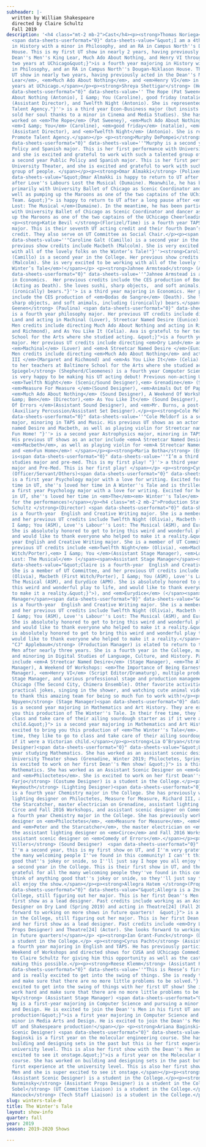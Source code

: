 ```yaml
---
subheader: |-
  written by William Shakespeare
  directed by Claire Schultz
  Fall 2019
description: '<h4 class="mt-2 mb-2">Cast</h4><p><strong>Thomas Noriega</strong> (Leontes) 
  <span data-sheets-userformat="0}" data-sheets-value="&quot;I am a 4th year majoring
  in History with a minor in Philosophy, and an RA in Campus North''s Dougan-Niklason
  House. This is my first UT show in nearly 2 years, having previously acted in the
  Dean''s Men''s King Lear, Much Ado About Nothing, and Henry VI through my first
  two years at UChicago&quot;}">is a fourth year majoring in History with a minor
  in Philosophy, and an RA in Campus North''s Dougan-Niklason House. This is his first
  UT show in nearly two years, having previously acted in the Dean''s Men''s <em>King
  Lear</em>, <em>Much Ado About Nothing</em>, and <em>Henry VI</em> in his first two
  years at UChicago.</span></p><p><strong>Shreya Shettigar</strong> (Hermione)<span
  data-sheets-userformat="0}" data-sheets-value='' The Rope (Pat Sweeney), Much Ado
  About Nothing (Antonio), I &amp; You (Caroline), good friday (natalie), Fun Home
  (Assistant Director), and Twelfth Night (Antonio). She is represented by Promote
  Talent Agency."}''> is a third year Econ-Business major (but insists she has not
  sold her soul thanks to a minor in Cinema and Media Studies). She has previously
  worked on <em>The Rope</em> (Pat Sweeney), <em>Much Ado About Nothing</em> (Antonio),
  <em>I &amp; You</em> (Caroline), <em>good friday</em> (natalie), <em>Fun Home</em>
  (Assistant Director), and <em>Twelfth Night</em> (Antonio). She is represented by
  Promote Talent Agency.</span></p> <p><strong>Murphy DePompei</strong> (Mamillus/Perdita) <span
  data-sheets-userformat="0}" data-sheets-value=''"Murphy is a second year Public
  Policy and Spanish major. This is her first performance with University Theater,
  and she is excited and grateful to work with such a talented group of people. "}''>is
  a second year Public Policy and Spanish major. This is her first performance with
  University Theater, and she is excited and grateful to work with such a talented
  group of people. </span></p><p><strong>Omar Almakki</strong> (Polixenes)<span data-sheets-userformat="0}"
  data-sheets-value="&quot;Omar Almakki is happy to return to UT after a long pause
  after Love''s Labours Lost the Musical (Dumaine). Meanwhile, he has been participating
  primarily with University Ballet of Chicago as Scenic Coordinator and dancer as
  well as pumping up the Maroons as one of the two captains of the UChicago Cheerleading
  Team. &quot;}"> is happy to return to UT after a long pause after <em>Love''s Labours
  Lost: The Musical </em>(Dumaine). In the meantime, he has been participating primarily
  with University Ballet of Chicago as Scenic Coordinator and dancer as well as pumping
  up the Maroons as one of the two captains of the UChicago Cheerleading Team. </span></p>
  <p><strong>Katie Bevil </strong>(Florizel/Time) is a fourth year TAPS and French
  major. This is their seventh UT acting credit and their fourth Dean’s Men acting
  credit. They also serve on UT Committee as Social Chair.</p><p><span data-sheets-userformat="0}"
  data-sheets-value=''"Caroline Galt (Camillo) is a second year in the college. Her
  previous show credits include Macbeth (Malcolm). She is very excited to be working
  with all of the lovely folks on the Winter’s Tale!"}''><strong>Caroline Galt</strong>
  (Camillo) is a second year in the College. Her previous show credits include <em>Macbeth</em>
  (Malcolm). She is very excited to be working with all of the lovely folks on <em>The
  Winter’s Tale</em>!</span></p> <p><strong>Jahnee Armstead</strong> (Antigonus/Autolycus)<span
  data-sheets-userformat="0}" data-sheets-value=''"Jahnee Armstead is a 3rd year majoring
  in Economics.  Her previous credits include the CES production of Bodas de Sangre
  (Acting as Death). She loves sushi, sharp objects,  and soft animals, including
  (ironically) bears."}''> is a third year majoring in Economics. Her previous credits
  include the CES production of <em>Bodas de Sangre</em> (Death). She loves sushi,
  sharp objects, and soft animals, including (ironically) bears.</span></p><p><strong>Ava
  Geenen</strong> (Paulina) <span data-sheets-userformat="0}" data-sheets-value="&quot;Ava
  is a fourth year philosophy major. Her previous UT credits include directing Dry
  Land and acting in Machinal (Lover), Streetcar Named Desire (Eunice). Her Dean''s
  Men credits include directing Much Ado About Nothing and acting in Richard III (Margaret
  and Richmond), and As You Like It (Celia). Ava is grateful to her teachers at Baltimore
  School for the Arts where she studied acting. &quot;}">is a fourth year Philosophy
  major. Her previous UT credits include directing <em>Dry Land</em> and acting in
  <em>Machinal</em> (Lover) and <em>A Streetcar Named Desire </em>(Eunice). Her Dean''s
  Men credits include directing <em>Much Ado About Nothing</em> and acting in <em>Richard
  III </em>(Margaret and Richmond) and <em>As You Like It</em> (Celia). Ava is grateful
  to her teachers at Baltimore School for the Arts where she studied acting. </span></p><p><strong>Jacob
  Spiegel</strong> (Shepherd/Cleomenes) is a fourth year Computer Science major who
  is very happy to be making his UT acting debut! Previous non-acting UT credits include
  <em>Twelfth Night</em> (Scenic/Sound Designer),<em> Grenadine</em> (Sound Designer),
  <em>Measure For Measure </em>(Sound Designer), <em>Animals Out Of Paper</em> (Director),
  <em>Much Ado About Nothing</em> (Sound Designer), A Weekend Of Workshops: <em>Matt
  &amp; Ben</em> (Director),<em> As You Like It</em> (Sound Designer), <em>Comedy
  Of Errors </em>(Assistant Sound Designer), and <em>Mr. Burns, a post-electric play</em>
  (Auxiliary Percussion/Assistant Set Designer).</p><p><strong>Cole Meldorf </strong>(Clown/Dion)<span
  data-sheets-userformat="0}" data-sheets-value=''"Cole Meldorf is a second year astrophysics
  major, minoring in TAPS and Music. His previous UT shows as an actor include Streetcar
  named Desire and Macbeth, as well as playing violin for Streetcar named Desire and
  Fun Home! "}''> is a second year Astrophysics major, minoring in TAPS and Music.
  His previous UT shows as an actor include <em>A Streetcar Named Desire</em> and
  <em>Macbeth</em>, as well as playing violin for <em>A Streetcar Named Desire</em>
  and <em>Fun Home</em>! </span></p><p><strong>Maria Botha</strong> (Emilia/Dorcas/Others)
  is<span data-sheets-userformat="0}" data-sheets-value=''"I’m a third year religious
  studies major and pre-med. This is my first play! "}''> a third year Religious Studies
  major and Pre-Med. This is her first play! </span></p> <p><strong>Cynthia Gaspard</strong>
  (Officer/Servant/Others)<span data-sheets-userformat="0}" data-sheets-value="&quot;Cynthia
  is a first year Psychology major with a love for writing. Excited for her first
  time in UT, she''s loved her time in A Winter''s Tale and is thrilled for the performances!&quot;}"> is
  a first year Psychology major with a love for writing. Excited for her first time
  in UT, she''s loved her time in <em>The</em><em> Winter''s Tale</em> and is thrilled
  for the performances!</span></p><h4 class="mt-2 mb-2">Production Staff</h4><p><strong>Claire
  Schultz </strong>(Director) <span data-sheets-userformat="0}" data-sheets-value="&quot;Claire
  is a fourth-year  English and Creative Writing major. She is a member of UT Committee,
  and her previous UT credits include Twelfth Night (Olivia), Macbeth (First Witch/Porter),
  I &amp; You (ASM), Love''s Labour''s Lost: The Musical (ASM), and Eurydice (APM).
  She is absolutely honored to get to bring this weird and wonderful play to life,
  and would like to thank everyone who helped to make it a reality.&quot;}">is a fourth
  year English and Creative Writing major. She is a member of UT Committee, and her
  previous UT credits include <em>Twelfth Night</em> (Olivia), <em>Macbeth</em> (First
  Witch/Porter),<em> I &amp; You </em>(Assistant Stage Manager), <em>Love''s Labour''s
  Lost: The Musical</em> (</span><span>Assistant Stage Manager</span><span data-sheets-userformat="0}"
  data-sheets-value="&quot;Claire is a fourth-year  English and Creative Writing major.
  She is a member of UT Committee, and her previous UT credits include Twelfth Night
  (Olivia), Macbeth (First Witch/Porter), I &amp; You (ASM), Love''s Labour''s Lost:
  The Musical (ASM), and Eurydice (APM). She is absolutely honored to get to bring
  this weird and wonderful play to life, and would like to thank everyone who helped
  to make it a reality.&quot;}">), and <em>Eurydice</em> (</span><span>Assistant Production
  Manager</span><span data-sheets-userformat="0}" data-sheets-value="&quot;Claire
  is a fourth-year  English and Creative Writing major. She is a member of UT Committee,
  and her previous UT credits include Twelfth Night (Olivia), Macbeth (First Witch/Porter),
  I &amp; You (ASM), Love''s Labour''s Lost: The Musical (ASM), and Eurydice (APM).
  She is absolutely honored to get to bring this weird and wonderful play to life,
  and would like to thank everyone who helped to make it a reality.&quot;}">). She
  is absolutely honored to get to bring this weird and wonderful play to life, and
  would like to thank everyone who helped to make it a reality.</span></p><p><strong>Carolyn
  "CJ" Applebaum</strong> (Production Manager) is elated to return to the Dean''s
  Men after nearly three years. She is a fourth year in the College, majoring in Linguistics
  and minoring in Digital Studies of Language, Culture, and History. Past UT credits
  include <em>A Streetcar Named Desire</em> (Stage Manager), <em>The Aliens</em> (Stage
  Manager), A Weekend Of Workshops: <em>The Importance of Being Earnest</em> (Stage
  Manager), <em>Henry VI</em> (Script Editor/Dramaturg), multiple productions as Assistant
  Stage Manager, and various professional stage and production management jobs around
  Chicago (The Second City, Chimera Ensemble). Other favorite activities include napping,
  practical jokes, singing in the shower, and watching cute animal videos. She wants
  to thank this amazing team for being so much fun to work with!</p><p><strong>Alice
  Nguyen</strong> (Stage Manager)<span data-sheets-userformat="0}" data-sheets-value="&quot;Alice
  is a second year majoring in Mathematics and Art History. They are excited to bring
  you this production of The Winter''s Tale. In their free time, they like to go to
  class and take care of their ailing sourdough starter as if it were a Victorian
  child.&quot;}"> is a second year majoring in Mathematics and Art History. They are
  excited to bring you this production of <em>The Winter''s Tale</em>. In their free
  time, they like to go to class and take care of their ailing sourdough starter as
  if it were a Victorian child.</span></p><p><strong>Lia O’Bryan</strong> (Scenic
  Designer)<span data-sheets-userformat="0}" data-sheets-value="&quot;Lia is a third
  year studying Mathematics. She has worked as an assistant scenic designer on several
  University Theater shows (Grenadine, Winter 2019; Philoctetes, Spring 2019). She
  is excited to work on her first Dean''s Men show! &quot;}"> is a third year studying
  Mathematics. She has worked as an Assistant Scenic Designer on <em>Grenadine</em>
  and <em>Philoctetes</em>. She is excited to work on her first Dean''s Men show! </span></p><p><strong>Mireille
  Farjo</strong> (Costume Designer) is a student in the College.</p><p><strong>Abby
  Weymouth</strong> (Lighting Designer)<span data-sheets-userformat="0}" data-sheets-value=''"Abby
  is a fourth year Chemistry major in the College. She has previously worked as the
  lighting designer on Philoctetes, Measure for Measure, Richard III, and Peter and
  the Starcatcher, master electrician on Grenadine, assistant lighting designer on
  Circe and Fall 2016 Workshops, and assistant scenic designer on Comedy of Errors."}''> is
  a fourth year Chemistry major in the College. She has previously worked as the lighting
  designer on <em>Philoctetes</em>, <em>Measure for Measure</em>, <em>Richard III</em>,
  and <em>Peter and the Starcatcher</em>, the master electrician on <em>Grenadine</em>,
  the assistant lighting designer on <em>Circe</em> and Fall 2016 Workshops, and the
  assistant scenic designer on <em>Comedy of Errors</em>.</span></p><p><strong>Josh
  Villers</strong> (Sound Designer)  <span data-sheets-userformat="0}" data-sheets-value="&quot;Hi!
  I''m a second year, this is my first show on UT, and I''m very grateful for all
  the many welcoming people I''ve found in this community! I can''t think of anything
  good that''s jokey or snide, so I''ll just say I hope you all enjoy the show.&quot;}">is
  a second year in the College. This is their first show in UT, and they''re very
  grateful for all the many welcoming people they''ve found in this community! They can''t
  think of anything good that''s jokey or snide, so they''ll just say they hope you
  all enjoy the show.</span></p><p><strong>Allegra Hatem </strong>(Props Designer)<span
  data-sheets-userformat="0}" data-sheets-value="&quot;Allegra is a 2nd-year in the
  College, still figuring out her major. This is her first Dean''s Men show and her
  first show as a lead designer. Past credits include working as an Assistant Props
  Designer on Dry Land (Spring 2019) and acting in Theatre[24] (Fall 2019). She looks
  forward to working on more shows in future quarters!  &quot;}"> is a second year
  in the College, still figuring out her major. This is her first Dean''s Men show
  and her first show as a lead designer. Past credits include <em>Dry Land</em> (Assistant
  Props Designer) and Theatre[24] (Actor). She looks forward to working on more shows
  in future quarters!</span></p> <p><strong>Ian Grant-Funck</strong> (Dramaturg) is
  a student in the College.</p> <p><strong>Cyrus Pacht</strong> (Assistant Director) is
  a fourth year majoring in English and TAPS. He has previously participated in UT’s
  Weekend of Workshops and directed shows for CUSA and UChicago Commedia. He is grateful
  to Claire Schultz for giving him this opportunity as well as the cast and crew for
  making this possible.</p><p><strong>Reese Klemm</strong> (Assistant Production Manager)<span
  data-sheets-userformat="0}" data-sheets-value=''"This is Reese’s first UT performance
  and is really excited to get into the swing of things. She is ready to work hard
  and make sure that there are no more little problems to be solved."}''> is really
  excited to get into the swing of things with her first UT show! She is ready to
  work hard and make sure that there are no more little problems to be solved.</span></p><p><strong>Spencer
  Ng</strong> (Assistant Stage Manager) <span data-sheets-userformat="0}" data-sheets-value="&quot;Spencer
  Ng is a first-year majoring in Computer Science and pursuing a minor in Media Arts
  and Design. He is excited to join the Dean''s Men in his first UT and Shakespeare
  production!&quot;}">is a first year majoring in Computer Science and pursuing a
  minor in Media Arts and Design. He is excited to join the Dean''s Men in his first
  UT and Shakespeare production!</span></p> <p><strong>Ariana Baginski</strong> (Assistant
  Scenic Designer) <span data-sheets-userformat="0}" data-sheets-value="&quot;Ariana
  Baginski is a first year on the molecular engineering course. She has worked on
  building and designing sets in the past but this is her first experience at the
  university level. This is also her first show with the Dean''s Men and is super
  excited to see it onstage.&quot;}">is a first year on the Molecular Engineering
  course. She has worked on building and designing sets in the past but this is her
  first experience at the university level. This is also her first show with the Dean''s
  Men and she is super excited to see it onstage.</span></p><p><strong>Luke Botta</strong>
  (Assistant Scenic Designer) is a student in the College.</p><p><strong>Katherine
  Nurminsky</strong> (Assistant Props Designer) is a student in the College.</p><p><strong>Sam
  Sobel</strong> (UT Committee Liaison) is a student in the College.</p><p><strong>Gigi
  Hancock</strong> (Tech Staff Liaison) is a student in the College.</p>'
slug: winters-tale-0
title: The Winter's Tale
layout: show-info
quarter: fall
year: 2019
season: 2019-2020 Shows

---
```

